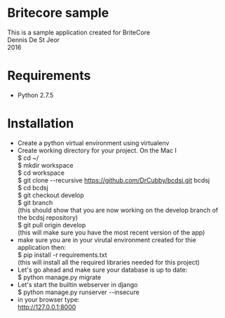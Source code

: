 # Britecore sample

This is a sample application created for BriteCore<br />
Dennis De St Jeor<br />
2016

# Requirements

* Python 2.7.5

# Installation

* Create a python virtual environment using virtualenv
* Create working directory for your project.  On the Mac I <br />
	$ cd ~/<br />
	$ mkdir workspace<br />
	$ cd workspace<br />
	$ git clone --recursive https://github.com/DrCubby/bcdsj.git bcdsj<br />
	$ cd bcdsj<br />
	$ git checkout develop<br />
	$ git branch <br />
	(this should show that you are now working on the develop branch of the bcdsj repository)<br />
	$ git pull origin develop<br />
	(this will make sure you have the most recent version of the app)<br />
* make sure you are in your virutal environment created for thie application then:<br />
	$ pip install -r requirements.txt<br />
	(this will install all the required libraries needed for this project)<br />
* Let's go ahead and make sure your database is up to date:<br />
	$ python manage.py migrate<br />
* Let's start the builtin webserver in django<br />
	$ python manage.py runserver --insecure<br />
* in your browser type:<br />
	http://127.0.0.1:8000<br />



